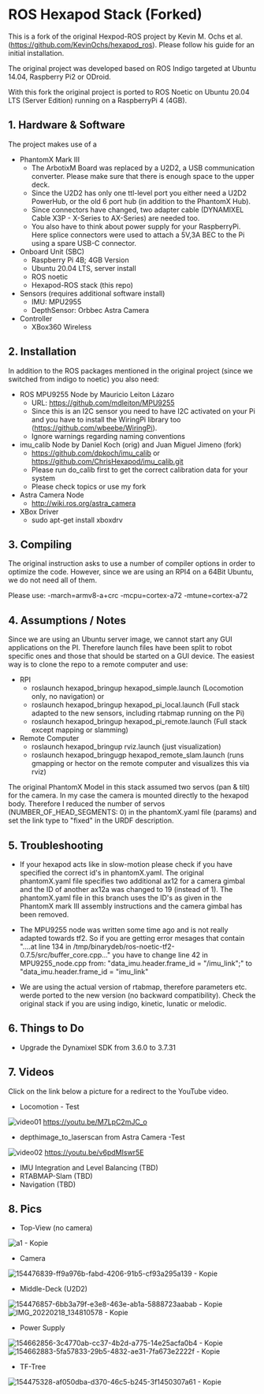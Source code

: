 # ROS Hexapod Stack (Forked)


This is a fork of the original Hexpod-ROS project by Kevin M. Ochs et al. (https://github.com/KevinOchs/hexapod_ros). Please follow his guide for an initial installation.

The original project was developed based on ROS Indigo targeted at Ubuntu 14.04, Raspberry Pi2 or ODroid.

With this fork the original project is ported to ROS Noetic on Ubuntu 20.04 LTS (Server Edition) running on a RaspberryPi 4 (4GB).  


## 1. Hardware & Software

The project makes use of a 

* PhantomX Mark III
  * The ArbotixM Board was replaced by a U2D2, a USB communication converter. Please make sure that there is enough space to the upper deck.  
  * Since the U2D2 has only one ttl-level port you either need a U2D2 PowerHub, or the old 6 port hub (in addition to the PhantomX Hub).
  * Since connectors have changed, two adapter cable (DYNAMIXEL Cable X3P -  X-Series to AX-Series) are needed too.
  * You also have to think about power supply for your RaspberryPi. Here splice connectors were used to attach a 5V,3A BEC to the Pi using a spare USB-C connector.
* Onboard Unit (SBC)
  * Raspberry Pi 4B; 4GB Version
  * Ubuntu 20.04 LTS, server install
  * ROS noetic
  * Hexapod-ROS stack (this repo)  
* Sensors (requires additional software install)
  * IMU: MPU2955
  * DepthSensor: Orbbec Astra Camera
* Controller
  * XBox360 Wireless

## 2. Installation

In addition to the ROS packages mentioned in the original project (since we switched from  indigo to noetic) you also need:

* ROS MPU9255 Node by Mauricio Leiton Lázaro
  *  URL: https://github.com/mdleiton/MPU9255
  *  Since this is an I2C sensor you need to have I2C activated on your Pi and you have to install the WiringPi library too (https://github.com/wbeebe/WiringPi).
  *  Ignore warnings regarding naming conventions
* imu_calib Node by Daniel Koch (orig) and Juan Miguel Jimeno (fork)
  * https://github.com/dpkoch/imu_calib or https://github.com/ChrisHexapod/imu_calib.git
  * Please run do_calib first to get the correct calibration data for your system
  * Please check topics or use my fork
* Astra Camera Node
  * http://wiki.ros.org/astra_camera  
* XBox Driver
  * sudo apt-get install xboxdrv  
  

## 3. Compiling

The original instruction asks to use a number of compiler options in order to optimize the code. However, since we are using an RPI4 on a 64Bit Ubuntu, we do not need all of them.

Please use: -march=armv8-a+crc -mcpu=cortex-a72 -mtune=cortex-a72

## 4. Assumptions / Notes

Since we are using an Ubuntu server image, we cannot start any GUI applications on the PI. Therefore launch files have been split to robot specific ones and those that should be started on a GUI device. The easiest way is to clone the repo to a remote computer and use:

* RPI
  * roslaunch hexapod_bringup hexapod_simple.launch (Locomotion only, no navigation) or
  * roslaunch hexapod_bringup hexapod_pi_local.launch (Full stack adapted to the new sensors, including rtabmap running on the Pi)
  * roslaunch hexapod_bringup hexapod_pi_remote.launch (Full stack except mapping or slamming)
* Remote Computer
  * roslaunch hexapod_bringup rviz.launch (just visualization)
  * roslaunch hexapod_bringugp hexapod_remote_slam.launch (runs gmapping or hector on the remote computer and visualizes this via rviz)

The original PhantomX Model in this stack assumed two servos (pan & tilt) for the camera. In my case the camera is mounted directly to the hexapod body. Therefore I reduced the number of servos (NUMBER_OF_HEAD_SEGMENTS: 0) in the phantomX.yaml file (params) and set the link type to "fixed" in the URDF description.

## 5. Troubleshooting

* If your hexapod acts like in slow-motion please check if you have specified the correct id's in phantomX.yaml. The original phantomX.yaml file specifies two additional ax12 for a camera gimbal and the ID of another ax12a was changed to 19 (instead of 1). The phantomX.yaml file in this branch uses the ID's as given in the PhantomX mark III assembly instructions and the camera gimbal has been removed.

* The MPU9255 node was written some time ago and is not really adapted towards tf2. So if you are getting error mesages that contain "....at line 134 in /tmp/binarydeb/ros-noetic-tf2-0.7.5/src/buffer_core.cpp..." you have to change line 42 in MPU9255_node.cpp from: "data_imu.header.frame_id = "/imu_link";" to "data_imu.header.frame_id = "imu_link"
* We are using the actual version of rtabmap, therefore parameters etc. werde ported to the new version (no backward compatibility). Check the original stack if you are using indigo, kinetic, lunatic or melodic.

## 6. Things to Do

* Upgrade the Dynamixel SDK from 3.6.0 to 3.7.31

## 7. Videos
Click on the link below a picture for a redirect to the YouTube video.

* Locomotion - Test

![video01](https://user-images.githubusercontent.com/97293339/155123447-d0506832-d7cc-46bb-bfd8-43f812c35e7e.jpg)
https://youtu.be/M7LpC2mJC_o

* depthimage_to_laserscan from Astra Camera -Test

![video02](https://user-images.githubusercontent.com/97293339/155158277-90744553-d100-436f-af2b-b64d3d6ae9a5.jpg)
https://youtu.be/v6pdMIswr5E


* IMU Integration and Level Balancing (TBD)
* RTABMAP-Slam (TBD)
* Navigation (TBD)

## 8. Pics

* Top-View (no camera)

![a1 - Kopie](https://user-images.githubusercontent.com/97293339/154690102-4c49853c-e404-4e41-9bb2-eacbc95a3559.jpg)


* Camera

![154476839-ff9a976b-fabd-4206-91b5-cf93a295a139 - Kopie](https://user-images.githubusercontent.com/97293339/154690185-93f388c7-76ba-44e8-8dd6-01b0a18b9015.jpg)


* Middle-Deck (U2D2)

![154476857-6bb3a79f-e3e8-463e-ab1a-5888723aabab - Kopie](https://user-images.githubusercontent.com/97293339/154690350-f2510ad0-1446-448a-8948-6cea39240eda.jpg)
![IMG_20220218_134810578 - Kopie](https://user-images.githubusercontent.com/97293339/154690736-00ebecab-0eea-47f0-b907-5e420f993e86.jpg)

* Power Supply

![154662856-3c4770ab-cc37-4b2d-a775-14e25acfa0b4 - Kopie](https://user-images.githubusercontent.com/97293339/154690453-935d2d14-cb7a-4c63-b428-7d3b384588e6.jpg)
![154662883-5fa57833-29b5-4832-ae31-7fa673e2222f - Kopie](https://user-images.githubusercontent.com/97293339/154690465-2958cb8c-038a-40c1-be28-ffa638cba834.jpg)

* TF-Tree

![154475328-af050dba-d370-46c5-b245-3f1450307a61 - Kopie](https://user-images.githubusercontent.com/97293339/154690510-1aa93f27-8c9a-4db1-bb88-a1867a5c774c.png)

